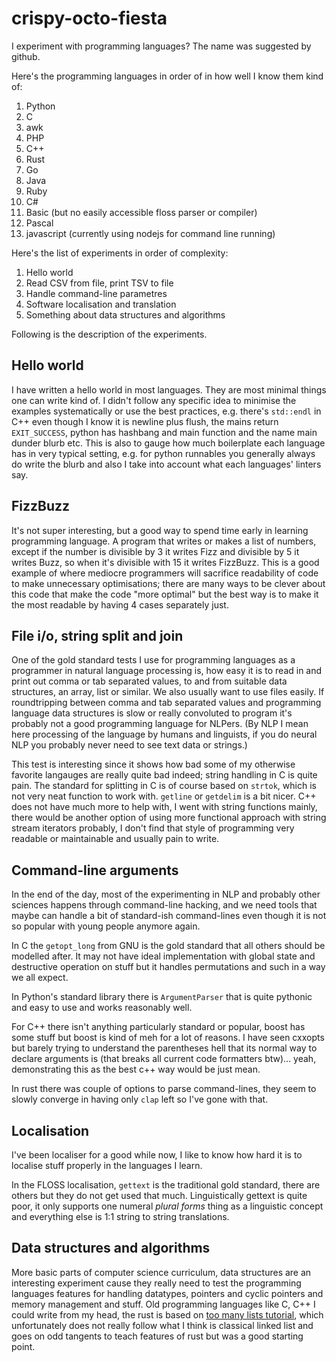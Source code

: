 # crispy-octo-fiesta

I experiment with programming languages? The name was suggested by github.

Here's the programming languages in order of in how well I know them kind of:

1. Python
1. C
1. awk
1. PHP
1. C++
1. Rust
1. Go
1. Java
1. Ruby
1. C#
1. Basic (but no easily accessible floss parser or compiler)
1. Pascal
1. javascript (currently using nodejs for command line running)

Here's the list of experiments in order of complexity:

1. Hello world
1. Read CSV from file, print TSV to file
1. Handle command-line parametres
1. Software localisation and translation
1. Something about data structures and algorithms

Following is the description of the experiments.

## Hello world

I have written a hello world in most languages.
They are most minimal things one can write kind of. I didn't follow any specific
idea to minimise the examples systematically or use the best practices, e.g.
there's `std::endl` in C++ even though I know it is newline plus flush, the
mains return `EXIT_SUCCESS`, python has hashbang and main function and the
name main dunder blurb etc. This is also to gauge how much boilerplate each
language has in very typical setting, e.g. for python runnables you generally
always do write the blurb and also I take into account what each languages'
linters say.

## FizzBuzz

It's not super interesting, but a good way to spend time early in learning
programming language. A program that writes or makes a list of numbers, except
if the number is divisible by 3 it writes Fizz and divisible by 5 it writes
Buzz, so when it's divisible with 15 it writes FizzBuzz. This is a good example
of where mediocre programmers will sacrifice readability of code to make
unnecessary optimisations; there are many ways to be clever about this code that
make the code "more optimal" but the best way is to make it the most readable by
having 4 cases separately just.

## File i/o, string split and join

One of the gold standard tests I use for programming languages as a programmer
in natural language processing is, how easy it is to read in and print out comma
or tab separated values, to and from suitable data structures, an array, list or
similar. We also usually want to use files easily. If roundtripping between
comma and tab separated values and programming language data structures is slow
or really convoluted to program it's probably not a good programming language
for NLPers. (By NLP I mean here processing of the language by humans and
linguists, if you do neural NLP you probably never need to see text data or
strings.)

This test is interesting since it shows how bad some of my otherwise favorite
langauges are really quite bad indeed; string handling in C is quite pain.
The standard for splitting in C is of course based on `strtok`, which is not
very neat function to work with. `getline` or `getdelim` is a bit nicer. C++
does not have much more to help with, I went with string functions mainly,
there would be another option of using more functional approach with string
stream iterators probably, I don't find that style of programming very readable
or maintainable and usually pain to write.

## Command-line arguments

In the end of the day, most of the experimenting in NLP and probably other
sciences happens through command-line hacking, and we need tools that maybe can
handle a bit of standard-ish command-lines even though it is not so popular with
young people anymore again.

In C the `getopt_long` from GNU is the gold standard that all others should be
modelled after. It may not have ideal implementation with global state and
destructive operation on stuff but it handles permutations and such in a way we
all expect.

In Python's standard library there is `ArgumentParser` that is quite pythonic
and easy to use and works reasonably well.

For C++ there isn't anything particularly standard or popular, boost has some
stuff but boost is kind of meh for a lot of reasons. I have seen cxxopts but
barely trying to understand the parentheses hell that its normal way to declare
arguments is (that breaks all current code formatters btw)... yeah,
demonstrating this as the best c++ way would be just mean.

In rust there was couple of options to parse command-lines, they seem to slowly
converge in having only `clap` left so I've gone with that.

## Localisation

I've been localiser for a good while now, I like to know how hard it is to
localise stuff properly in the languages I learn.

In the FLOSS localisation, `gettext` is the traditional gold standard, there are
others but they do not get used that much. Linguistically gettext is quite poor,
it only supports one numeral *plural forms* thing as a linguistic concept and
everything else is 1:1 string to string translations.

## Data structures and algorithms

More basic parts of computer science curriculum, data structures are an
interesting experiment cause they really need to test the programming languages
features for handling datatypes, pointers and cyclic pointers and memory
management and stuff. Old programming languages like C, C++ I could write from
my head, the rust is based on [too many lists
tutorial](https://rust-unofficial.github.io/too-many-lists), which
unfortunately does not really follow what I think is classical linked list and
goes on odd tangents to teach features of rust but was a good starting point.
